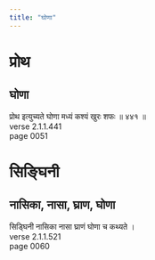 ```yaml
---
title: "घोणा"
---
```


# प्रोथ
## घोणा
प्रोथ इत्युच्यते घोणा मध्यं कश्यं खुरः शफः ॥ ४४१ ॥<br />verse 2.1.1.441<br />page 0051

# सिङ्घिनी
## नासिका, नासा, घ्राण, घोणा
सिड्घिनी नासिका नासा घ्राणं घोणा च कथ्यते ।<br />verse 2.1.1.521<br />page 0060

